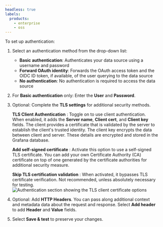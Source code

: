 ```yaml
---
headless: true
labels:
  products:
    - enterprise
    - oss
---
```


[//]: # 'This file documents the Authentication section for data sources.'
[//]: # 'This shared file is included in these locations:'
[//]: # '/grafana/docs/sources/datasources/pyroscope/configure-pyroscope-data-source.md'
[//]: # '/grafana/docs/sources/datasources/tempo/configure-tempo-data-source.md'
[//]: # 'If you make changes to this file, verify that the meaning and content are not changed in any place where the file is included.'
[//]: # 'Any links should be fully qualified and not relative: /docs/grafana/ instead of ../grafana/.'

<!-- Authentication procedure from shared file -->

To set up authentication:

1. Select an authentication method from the drop-down list:
   - **Basic authentication**: Authenticates your data source using a username and password
   - **Forward OAuth identity**: Forwards the OAuth access token and the OIDC ID token, if available, of the user querying to the data source
   - **No authentication**: No authentication is required to access the data source

1. For **Basic authentication** only: Enter the **User** and **Password**.
1. Optional: Complete the **TLS settings** for additional security methods.

   **TLS Client Authentication**
   : Toggle on to use client authentication. When enabled, it adds the **Server name**, **Client cert**, and **Client key** fields. The client provides a certificate that is validated by the server to establish the client's trusted identity. The client key encrypts the data between client and server. These details are encrypted and stored in the Grafana database.

   **Add self-signed certificate**
   : Activate this option to use a self-signed TLS certificate. You can add your own Certificate Authority (CA) certificate on top of one generated by the certificate authorities for additional security measure.

   **Skip TLS certification validation**
   : When activated, it bypasses TLS certificate verification. Not recommended, unless absolutely necessary for testing.
   ![Authentication section showing the TLS client certificate options](/media/docs/grafana/data-sources/tempo/tempo-data-source-authentication.png)

1. Optional: Add **HTTP Headers**. You can pass along additional context and metadata data about the request and response. Select **Add header** to add **Header** and **Value** fields.

1. Select **Save & test** to preserve your changes.

